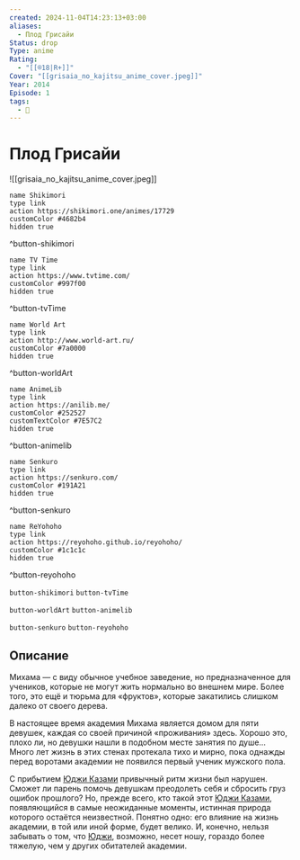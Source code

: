 ```yaml
---
created: 2024-11-04T14:23:13+03:00
aliases:
  - Плод Грисайи
Status: drop
Type: anime
Rating:
  - "[[®️18|R+]]"
Cover: "[[grisaia_no_kajitsu_anime_cover.jpeg]]"
Year: 2014
Episode: 1
tags:
  - 🔞
---
```


# Плод Грисайи

![[grisaia_no_kajitsu_anime_cover.jpeg]]

```button
name Shikimori
type link
action https://shikimori.one/animes/17729
customColor #4682b4
hidden true
```
^button-shikimori

```button
name TV Time
type link
action https://www.tvtime.com/
customColor #997f00
hidden true
```
^button-tvTime

```button
name World Art
type link
action http://www.world-art.ru/
customColor #7a0000
hidden true
```
^button-worldArt

```button
name AnimeLib
type link
action https://anilib.me/
customColor #252527
customTextColor #7E57C2
hidden true
```
^button-animelib

```button
name Senkuro
type link
action https://senkuro.com/
customColor #191A21
hidden true
```
^button-senkuro

```button
name ReYohoho
type link
action https://reyohoho.github.io/reyohoho/
customColor #1c1c1c
hidden true
```
^button-reyohoho

`button-shikimori` `button-tvTime`

`button-worldArt` `button-animelib`

`button-senkuro` `button-reyohoho`

## Описание

Михама — с виду обычное учебное заведение, но предназначенное для учеников, которые не могут жить нормально во внешнем мире. Более того, это ещё и тюрьма для «фруктов», которые закатились слишком далеко от своего дерева.

В настоящее время академия Михама является домом для пяти девушек, каждая со своей причиной «проживания» здесь. Хорошо это, плохо ли, но девушки нашли в подобном месте занятия по душе... Много лет жизнь в этих стенах протекала тихо и мирно, пока однажды перед воротами академии не появился первый ученик мужского пола.

С прибытием [Юджи Казами](https://shikimori.one/characters/80891-yuuji-kazami) привычный ритм жизни был нарушен. Сможет ли парень помочь девушкам преодолеть себя и сбросить груз ошибок прошлого? Но, прежде всего, кто такой этот [Юджи Казами](https://shikimori.one/characters/80891-yuuji-kazami), появляющийся в самые неожиданные моменты, истинная природа которого остаётся неизвестной. Понятно одно: его влияние на жизнь академии, в той или иной форме, будет велико. И, конечно, нельзя забывать о том, что [Юджи](https://shikimori.one/characters/80891-yuuji-kazami), возможно, несет ношу, гораздо более тяжелую, чем у других обитателей академии.
